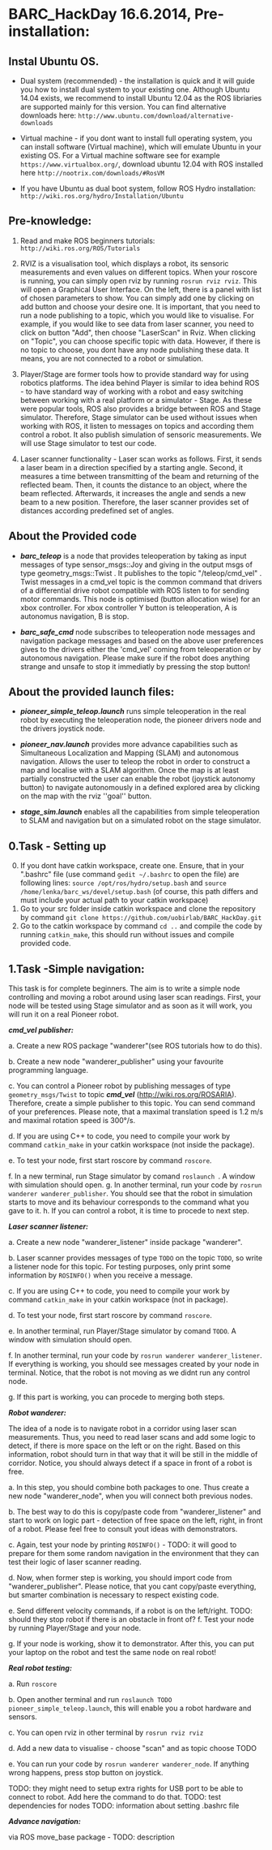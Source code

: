 BARC_HackDay 16.6.2014, Pre-installation:
======================================================

Instal Ubuntu OS.
-------------------
* Dual system (recommended) - the installation is quick and it will guide you how to install dual system to your existing one. Although Ubuntu 14.04 exists, we recommend to install Ubuntu 12.04 as the ROS libriaries are supported mainly for this version. You can find alternative downloads here: ``http://www.ubuntu.com/download/alternative-downloads``

* Virtual machine - if you dont want to install full operating system, you can install software (Virtual machine), which will emulate Ubuntu in your existing OS. For a Virtual machine software see for example ``https://www.virtualbox.org/``, download ubuntu 12.04 with ROS installed here ``http://nootrix.com/downloads/#RosVM``

* If you have Ubuntu as dual boot system, follow ROS Hydro installation: ``http://wiki.ros.org/hydro/Installation/Ubuntu``

Pre-knowledge:
-------------
1. Read and make ROS beginners tutorials: ``http://wiki.ros.org/ROS/Tutorials``

2. RVIZ is a visualisation tool, which displays a robot, its sensoric measurements and even values on different topics. When your roscore is running, you can simply open rviz by running ``rosrun rviz rviz``. This will open a Graphical User Interface. On the left, there is a panel with list of chosen parameters to show. You can simply add one by clicking on add button and choose your desire one. 
It is important, that you need to run a node publishing to a topic, which you would like to visualise. For example, if you would like to see data from laser scanner, you need to click on button "Add", then choose "LaserScan" in Rviz. When clicking on "Topic", you can choose specific topic with data. However, if there is no topic to choose, you dont have any node publishing these data. It means, you are not connected to a robot or simulation.

3. Player/Stage are former tools how to provide standard way for using robotics platforms. The idea behind Player is similar to idea behind ROS - to have standard way of working with a robot and easy switching between working with a real platform or a simulator - Stage. As these were popular tools, ROS also provides a bridge between ROS and Stage simulator. Therefore, Stage simulator can be used without issues when working with ROS, it listen to messages on topics and according them control a robot. It also publish simulation of sensoric measurements. We will use Stage simulator to test our code. 

4. Laser scanner functionality - Laser scan works as follows. First, it sends a laser beam in a direction specified by a starting angle. Second, it measures a time between transmitting of the beam and returning of the reflected beam. Then, it counts the distance to an object, where the beam reflected. Afterwards, it increases the angle and sends a new beam to a new position. Therefore, the laser scanner provides set of distances according predefined set of angles.


About the Provided code
------------------------

- ***barc_teleop*** is a node that provides teleoperation by taking as input messages of type sensor_msgs::Joy and giving in the output msgs of type geometry_msgs::Twist . It publishes to the topic "/teleop/cmd_vel" . Twist messages in a cmd_vel topic is the common command that drivers of a differential drive robot compatible with ROS listen to for sending motor commands. This node is optimised (button allocation wise) for an xbox controller. For xbox controller Y button is teleoperation, A is autonomus navigation, B is stop.

- ***barc_safe_cmd*** node subscribes to teleoperation node messages and navigation package messages and based on the above user preferences gives to the drivers either the 'cmd_vel' coming from teleoperation or by autonomous navigation. Please make sure if the robot does anything strange and unsafe to stop it immediatly by pressing the stop button!


About the provided launch files:
--------------------------------

- ***pioneer_simple_teleop.launch*** runs simple teleoperation in the real robot by executing the teleoperation node, the pioneer drivers node and the drivers joystick node.

- ***pioneer_nav.launch*** provides more advance capabilities such as Simultaneous Localization and Mapping (SLAM) and autonomous navigation. Allows the user to teleop the robot in order to construct a map and localise with a SLAM algorithm. Once the map is at least partially constructed the user can enable the robot (joystick autonomy button) to navigate autonomously in a defined explored area by clicking on the map with the rviz ''goal'' button.

- ***stage_sim.launch*** enables all the capabilities from simple teleoperation to SLAM and navigation but on a simulated robot on the stage simulator.


0.Task - Setting up
------

0. If you dont have catkin workspace, create one. Ensure, that in your ".bashrc" file (use command ```gedit ~/.bashrc``` to open the file) are following lines: ```source /opt/ros/hydro/setup.bash``` and ```source /home/lenka/barc_ws/devel/setup.bash``` (of course, this path differs and must include your actual path to your catkin workspace)
1. Go to your src folder inside catkin workspace and clone the repository by command ``git clone https://github.com/uobirlab/BARC_HackDay.git
``
2. Go to the catkin workspace by command ``cd ..`` and compile the code by running ``catkin_make``, this should run without issues and compile provided code.


1.Task -Simple navigation:
-----------

This task is for complete beginners. The aim is to write a simple node controlling and moving a robot around using laser scan readings. First, your node will be tested using Stage simulator and as soon as it will work, you will run it on a real Pioneer robot.

***cmd_vel publisher:***

a. Create a new ROS package "wanderer"(see ROS tutorials how to do this).

b. Create a new node "wanderer_publisher" using your favourite programming language.

c. You can control a Pioneer robot by publishing messages of type ``geometry_msgs/Twist`` to topic ***cmd_vel*** (http://wiki.ros.org/ROSARIA). Therefore, create a simple publisher to this topic. You can send command of your preferences. Please note, that a maximal translation speed is 1.2 m/s and maximal rotation speed is 300°/s. 

d. If you are using C++ to code, you need to compile your work by command ``catkin_make`` in your catkin workspace (not inside the package).

e. To test your node, first start roscore by command ``roscore``.

f. In a new terminal, run Stage simulator by comand ``roslaunch ``. A window with simulation should open. g. In another terminal, run your code by ``rosrun wanderer wanderer_publisher``. You should see that the robot in simulation starts to move and its behaviour corresponds to the command what you gave to it. h. If you can control a robot, it is time to procede to next step.

 ***Laser scanner listener:***

a. Create a new node "wanderer_listener" inside package "wanderer". 

b. Laser scanner provides messages of type ``TODO`` on the topic ``TODO``, so write a listener node for this topic. For testing purposes, only print some information by ``ROSINFO()`` when you receive a message.

c. If you are using C++ to code, you need to compile your work by command ``catkin_make`` in your catkin workspace (not in package). 

d. To test your node, first start roscore by command ``roscore``.

e. In another terminal, run Player/Stage simulator by comand ``TODO``. A window with simulation should open. 

f. In another terminal, run your code by ``rosrun wanderer wanderer_listener``. If everything is working, you should see messages created by your node in terminal. Notice, that the robot is not moving as we didnt run any control node.

g. If this part is working, you can procede to merging both steps.

***Robot wanderer:***

The idea of a node is to navigate robot in a corridor using laser scan measurements. Thus, you need to read laser scans and add some logic to detect, if there is more space on the left or on the right. Based on this information, robot should turn in that way that it will be still in the middle of corridor. Notice, you should always detect if a space in front of a robot is free.

a. In this step, you should combine both packages to one. Thus create a new node "wanderer_node", when you will connect both previous nodes.

b. The best way to do this is copy/paste code from "wanderer_listener" and start to work on logic part - detection of free space on the left, right, in front of a robot. Please feel free to consult yout ideas with demonstrators.

c. Again, test your node by printing ``ROSINFO()`` - TODO: it will good to prepare for them some random navigation in the environment that they can test their logic of laser scanner reading. 

d. Now, when former step is working, you should import code from "wanderer_publisher". Please notice, that you cant copy/paste everything, but smarter combination is necessary to respect existing code. 

e. Send different velocity commands, if a robot is on the left/right. TODO: should they stop robot if there is an obstacle in front of? f. Test your node by running Player/Stage and your node. 

g. If your node is working, show it to demonstrator. After this, you can put your laptop on the robot and test the same node on real robot!

***Real robot testing:***

a. Run ``roscore`` 

b. Open another terminal and run ``roslaunch TODO pioneer_simple_teleop.launch``, this will enable you a robot hardware and sensors. 

c. You can open rviz in other terminal by ``rosrun rviz rviz`` 

d. Add a new data to visualise - choose "scan" and as topic choose TODO 

e. You can run your code by ``rosrun wanderer wanderer_node``. If anything wrong happens, press stop button on joystick.

TODO: they might need to setup extra rights for USB port to be able to connect to robot. Add here the command to do that. TODO: test dependencies for nodes TODO: information about setting .bashrc file

***Advance navigation:***

via ROS move_base package - TODO: description 
